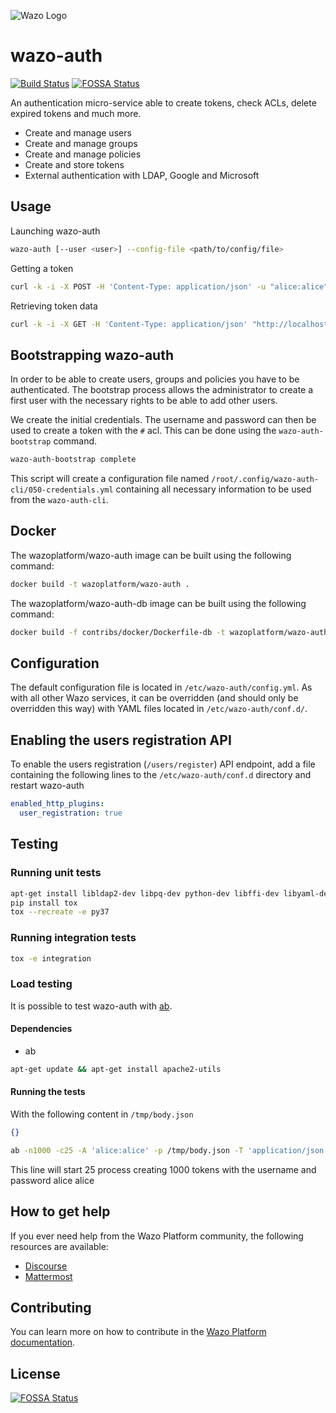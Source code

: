 ![Wazo Logo](https://github.com/wazo-platform/wazo-platform.org/raw/master/static/images/logo.png)
# wazo-auth

[![Build Status](https://jenkins.wazo.community/buildStatus/icon?job=wazo-auth)](https://jenkins.wazo.community/job/wazo-auth)
[![FOSSA Status](https://app.fossa.io/api/projects/git%2Bgithub.com%2Fwazo-platform%2Fwazo-auth.svg?type=shield)](https://app.fossa.io/projects/git%2Bgithub.com%2Fwazo-platform%2Fwazo-auth?ref=badge_shield)

An authentication micro-service able to create tokens, check ACLs, delete expired tokens and much more.

* Create and manage users
* Create and manage groups
* Create and manage policies
* Create and store tokens
* External authentication with LDAP, Google and Microsoft

## Usage

Launching wazo-auth

```sh
wazo-auth [--user <user>] --config-file <path/to/config/file>
```

Getting a token

```sh
curl -k -i -X POST -H 'Content-Type: application/json' -u "alice:alice" "http://localhost:9497/0.1/token" -d '{}'
```

Retrieving token data

```sh
curl -k -i -X GET -H 'Content-Type: application/json' "http://localhost:9497/0.1/token/${TOKEN}"
```

## Bootstrapping wazo-auth

In order to be able to create users, groups and policies you have to be authenticated. The bootstrap
process allows the administrator to create a first user with the necessary rights to be able to add
other users.

We create the initial credentials. The username and password can then be used
to create a token with the `#` acl. This can be done using the
`wazo-auth-bootstrap` command.

```sh
wazo-auth-bootstrap complete
```

This script will create a configuration file named `/root/.config/wazo-auth-cli/050-credentials.yml`
containing all necessary information to be used from the `wazo-auth-cli`.

## Docker

The wazoplatform/wazo-auth image can be built using the following command:

```sh
docker build -t wazoplatform/wazo-auth .
```

The wazoplatform/wazo-auth-db image can be built using the following command:

```sh
docker build -f contribs/docker/Dockerfile-db -t wazoplatform/wazo-auth-db .
```

## Configuration

The default configuration file is located in `/etc/wazo-auth/config.yml`. As with all other Wazo
services, it can be overridden (and should only be overridden this way) with YAML files located in
`/etc/wazo-auth/conf.d/`.

## Enabling the users registration API

To enable the users registration (`/users/register`) API endpoint, add a file containing the following
lines to the `/etc/wazo-auth/conf.d` directory and restart wazo-auth

```yaml
enabled_http_plugins:
  user_registration: true
```

## Testing

### Running unit tests

```sh
apt-get install libldap2-dev libpq-dev python-dev libffi-dev libyaml-dev libsasl2-dev
pip install tox
tox --recreate -e py37
```

### Running integration tests

```sh
tox -e integration
```

### Load testing

It is possible to test wazo-auth with [ab](https://httpd.apache.org/docs/2.4/programs/ab.html).

#### Dependencies

* ab

```sh
apt-get update && apt-get install apache2-utils
```

#### Running the tests

With the following content in `/tmp/body.json`

```json
{}
```

```sh
ab -n1000 -c25 -A 'alice:alice' -p /tmp/body.json -T 'application/json' "http://localhost:9497/0.1/token"
```

This line will start 25 process creating 1000 tokens with the username and password alice alice

## How to get help

If you ever need help from the Wazo Platform community, the following resources are available:

* [Discourse](https://wazo-platform.discourse.group/)
* [Mattermost](https://mm.wazo.community)

## Contributing

You can learn more on how to contribute in the [Wazo Platform documentation](https://wazo-platform.org/contribute/code).

## License

[![FOSSA Status](https://app.fossa.io/api/projects/git%2Bgithub.com%2Fwazo-platform%2Fwazo-auth.svg?type=large)](https://app.fossa.io/projects/git%2Bgithub.com%2Fwazo-platform%2Fwazo-auth?ref=badge_large)
